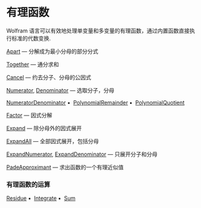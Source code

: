 # 有理函数

Wolfram 语言可以有效地处理单变量和多变量的有理函数，通过内置函数直接执行标准的代数变换.

[Apart](https://reference.wolfram.com/language/ref/Apart.html) — 分解成为最小分母的部分分式

[Together](https://reference.wolfram.com/language/ref/Together.html) — 通分求和

[Cancel](https://reference.wolfram.com/language/ref/Cancel.html) — 约去分子、分母的公因式

[Numerator](https://reference.wolfram.com/language/ref/Numerator.html), [Denominator](https://reference.wolfram.com/language/ref/Denominator.html) — 选取分子，分母

[NumeratorDenominator](https://reference.wolfram.com/language/ref/NumeratorDenominator.html) ▪  [PolynomialRemainder](https://reference.wolfram.com/language/ref/PolynomialRemainder.html) ▪  [PolynomialQuotient](https://reference.wolfram.com/language/ref/PolynomialQuotient.html)

[Factor](https://reference.wolfram.com/language/ref/Factor.html) — 因式分解

[Expand](https://reference.wolfram.com/language/ref/Expand.html) — 除分母外的因式展开

[ExpandAll](https://reference.wolfram.com/language/ref/ExpandAll.html) — 全部因式展开，包括分母

[ExpandNumerator](https://reference.wolfram.com/language/ref/ExpandNumerator.html), [ExpandDenominator](https://reference.wolfram.com/language/ref/ExpandDenominator.html) — 只展开分子和分母

[PadeApproximant](https://reference.wolfram.com/language/ref/PadeApproximant.html) — 求出函数的一个有理近似值

### 有理函数的运算

[Residue](https://reference.wolfram.com/language/ref/Residue.html) ▪  [Integrate](https://reference.wolfram.com/language/ref/Integrate.html) ▪  [Sum](https://reference.wolfram.com/language/ref/Sum.html)